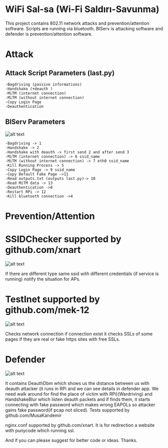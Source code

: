 # WiFi Sal-sa (Wi-Fi Saldırı-Savunma)
This project contains 802.11 network attacks and prevention/attention software.
Scripts are running via bluetooth. BlServ is attacking software and defender is prevention/attention software.
# Attack
## Attack Script Parameters (last.py)
    -Bagdriving (passive informations) 
    -Handshake (+deauth ) 
    -MiTM (internet connection) 
    -MiTM (without internet connection)
    -Copy Login Page
    -Deauthentication

## BlServ Parameters
![alt text](https://github.com/4nyp0m0n05/Wi-Fi-Sal-sa/blob/master/a/a.png)

    -Bagdriving -> 1
    -Handshake -> 2
    -Handshake with deauth -> first send 2 and after send 3
    -MiTM (internet connection) -> 6 ssid_name
    -MiTM (without internet connection) -> 7 eth0 ssid_name
    -Kill Running Process -> 5
    -Copy Login Page -> 9 ssid_name
    -Copy Default Fake Page ->11
    -Read outputs.txt (outputs last.py)-> 10
    -Read MiTM data -> 13
    -Deauthentication ->8
    -Restart RPi -> 12
    -Kill bluetooth connection ->4

# Prevention/Attention
# SSIDChecker supported by github.com/xnart
![alt text](https://github.com/4nyp0m0n05/Wi-Fi-Sal-sa/blob/master/a/d.png)

If there are different type same ssid with different credentials (if service is running) notify the situation for APs.

# TestInet supported by github.com/mek-12
![alt text](https://github.com/4nyp0m0n05/Wi-Fi-Sal-sa/blob/master/a/b.png)

Checks network connection if connection exist it checks SSLs of some pages if they are real or fake https sites with free SSLs.

# Defender
![alt text](https://github.com/4nyp0m0n05/Wi-Fi-Sal-sa/blob/master/a/c.png)

It contains DeauthDbm which shows us the distance between us with deauth attacker (it runs in RPi and we can see details in defender app. We need walk around for find the place of victim with RPi)(Wardriving) and HandshakeBlur which listen deauth packets and if finds them, it starts connecting with fake password which makes wrong EAPOLs so attacker gains fake password(if pcap not sliced). Tests supported by github.com/MusaKandemir

nginx.conf supported by github.com/xnart. It is for redirection a website with punycode which running ssl.

And if you can please suggest for better code or ideas. Thanks.
